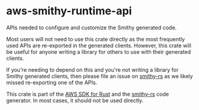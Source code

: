 # aws-smithy-runtime-api

APIs needed to configure and customize the Smithy generated code.

Most users will not need to use this crate directly as the most frequently used
APIs are re-exported in the generated clients. However, this crate will be useful
for anyone writing a library for others to use with their generated clients.

If you're needing to depend on this and you're not writing a library for Smithy
generated clients, then please file an issue on [smithy-rs](https://github.com/awslabs/smithy-rs)
as we likely missed re-exporting one of the APIs.

<!-- anchor_start:footer -->
This crate is part of the [AWS SDK for Rust](https://awslabs.github.io/aws-sdk-rust/) and the [smithy-rs](https://github.com/awslabs/smithy-rs) code generator. In most cases, it should not be used directly.
<!-- anchor_end:footer -->
